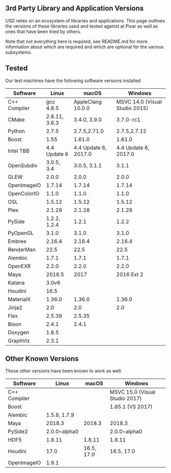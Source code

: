 3rd Party Library and Application Versions
------------------------------------------

USD relies on an ecosystem of libraries and applications.  This page outlines
the versions of these libraries used and tested against at Pixar as well as
ones that have been tried by others.

Note that not everything here is required, see README.md for more information
about which are required and which are optional for the various subsystems.

## Tested

Our test machines have the following software versions installed

| Software      | Linux        | macOS        | Windows      |
| ------------- | ------------ | ------------ | ------------ |
| C++ Compiler  | gcc 4.8.5    | AppleClang 10.0.0 | MSVC 14.0 (Visual Studio 2015) |
| CMake         | 2.8.11, 3.6.3 | 3.4.0, 3.9.0  | 3.7.0-rc1    |
| Python        | 2.7.5        | 2.7.5,2.71.0 | 2.7.5,2.7.12 |
| Boost         | 1.55         | 1.61.0       | 1.61.0       |
| Intel TBB     | 4.4 Update 6 | 4.4 Update 6, 2017.0 | 4.4 Update 6, 2017.0 |
| OpenSubdiv    | 3.0.5, 3.4   | 3.0.5, 3.1.1 | 3.1.1        |
| GLEW          | 2.0.0        | 2.0.0        | 2.0.0        |
| OpenImageIO   | 1.7.14       | 1.7.14       | 1.7.14       |
| OpenColorIO   | 1.1.0        | 1.1.0        | 1.1.0        |
| OSL           | 1.5.12       | 1.5.12       | 1.5.12       |
| Ptex          | 2.1.28       | 2.1.28       | 2.1.28       |
| PySide        | 1.2.2, 1.2.4 | 1.2.1        | 1.2.2        |
| PyOpenGL      | 3.1.0        | 3.1.0        | 3.1.0        |
| Embree        | 2.16.4       | 2.16.4       | 2.16.4       |
| RenderMan     | 22.5         | 22.5         | 22.5         |
| Alembic       | 1.7.1        | 1.7.1        | 1.7.1        |
| OpenEXR       | 2.2.0        | 2.2.0        | 2.2.0        |
| Maya          | 2016.5       | 2017         | 2016 Ext 2   |
| Katana        | 3.0v6        |              |              |
| Houdini       | 16.5         |              |              |
| MaterialX     | 1.36.0       | 1.36.0       | 1.36.0       |
| Jinja2        | 2.0          | 2.0          | 2.0          |
| Flex          | 2.5.39       | 2.5.35       |              |
| Bison         | 2.4.1        | 2.4.1        |              |
| Doxygen       | 1.8.5        |              |              |
| GraphViz      | 2.3.1        |              |              |


## Other Known Versions

These other versions have been known to work as well:

| Software      | Linux        | macOS        | Windows      |
| ------------- | ------------ | ------------ | ------------ |
| C++ Compiler  |              |              | MSVC 15.0 (Visual Studio 2017) |
| Boost         |              |              | 1.65.1 (VS 2017) |
| Alembic       | 1.5.8, 1.7.9 |              |              |
| Maya          | 2018.3       | 2018.3       | 2018.3       |
| PySide2       | 2.0.0~alpha0 |              | 2.0.0~alpha0 |
| HDF5          | 1.8.11       | 1.8.11       | 1.8.11       |
| Houdini       | 17.0         | 16.5, 17.0   | 16.5, 17.0   |
| OpenImageIO   | 1.9.1        |              |              |
